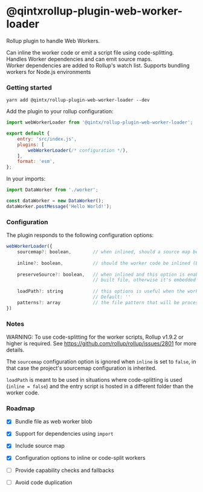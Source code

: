 # @qintxrollup-plugin-web-worker-loader

Rollup plugin to handle Web Workers.

Can inline the worker code or emit a script file using code-splitting.  
Handles Worker dependencies and can emit source maps.  
Worker dependencies are added to Rollup's watch list. 
Supports bundling workers for Node.js environments 

### Getting started

```
yarn add @qintx/rollup-plugin-web-worker-loader --dev
```

Add the plugin to your rollup configuration:

```javascript
import webWorkerLoader from '@qintx/rollup-plugin-web-worker-loader';

export default {
    entry: 'src/index.js',
    plugins: [
        webWorkerLoader(/* configuration */),
    ],
    format: 'esm',
};
```

In your imports:

```javascript
import DataWorker from './worker';

const dataWorker = new DataWorker();
dataWorker.postMessage('Hello World!');
```

### Configuration
The plugin responds to the following configuration options:
```javascript
webWorkerLoader({
    sourcemap?: boolean,        // when inlined, should a source map be included in the final output. Default: false
    
    inline?: boolean,           // should the worker code be inlined (Base64). Default: true
    
    preserveSource?: boolean,   // when inlined and this option is enabled, the full source code is included in the
                                // built file, otherwise it's embedded as a base64 string. Default: false
                                
    loadPath?: string           // this options is useful when the worker scripts need to be loaded from another folder.
                                // Default: ''
    patterns?: array            // the file pattern that will be processed by this plugin. Default: [/\/worker$/]
})
```

### Notes
WARNING: To use code-splitting for the worker scripts, Rollup v1.9.2 or higher is required. See https://github.com/rollup/rollup/issues/2801 for more details.

The `sourcemap` configuration option is ignored when `inline` is set to `false`, in that case the project's sourcemap configuration is inherited.

`loadPath` is meant to be used in situations where code-splitting is used (`inline = false`) and the entry script is hosted in a different folder than the worker code.  


### Roadmap
- [x] Bundle file as web worker blob
- [x] Support for dependencies using `import`
- [x] Include source map
- [x] Configuration options to inline or code-split workers
- [ ] Provide capability checks and fallbacks
- [ ] Avoid code duplication


